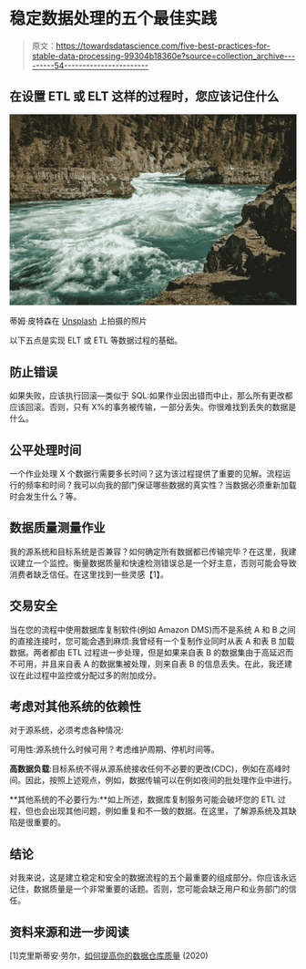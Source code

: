 # 稳定数据处理的五个最佳实践

> 原文：<https://towardsdatascience.com/five-best-practices-for-stable-data-processing-99304b18360e?source=collection_archive---------54----------------------->

## 在设置 ETL 或 ELT 这样的过程时，您应该记住什么

![](img/e26a65dc44c5a3f4fce14558c65ff7c4.png)

蒂姆·皮特森在 [Unsplash](https://unsplash.com/s/photos/river?utm_source=unsplash&utm_medium=referral&utm_content=creditCopyText) 上拍摄的照片

以下五点是实现 ELT 或 ETL 等数据过程的基础。

## 防止错误

如果失败，应该执行回滚—类似于 SQL:如果作业因出错而中止，那么所有更改都应该回滚。否则，只有 X%的事务被传输，一部分丢失。你很难找到丢失的数据是什么。

## 公平处理时间

一个作业处理 X 个数据行需要多长时间？这为该过程提供了重要的见解。流程运行的频率和时间？我可以向我的部门保证哪些数据的真实性？当数据必须重新加载时会发生什么？等。

## 数据质量测量作业

我的源系统和目标系统是否兼容？如何确定所有数据都已传输完毕？在这里，我建议建立一个监控。衡量数据质量和快速检测错误总是一个好主意，否则可能会导致消费者缺乏信任。在这里找到一些灵感【1】。

## 交易安全

当在您的流程中使用数据库复制软件(例如 Amazon DMS)而不是系统 A 和 B 之间的直接连接时，您可能会遇到麻烦:我曾经有一个复制作业同时从表 A 和表 B 加载数据。两者都由 ETL 过程进一步处理，但是如果来自表 B 的数据集由于高延迟而不可用，并且来自表 A 的数据集被处理，则来自表 B 的信息丢失。在此，我还建议在此过程中监控或分配过多的附加成分。

## 考虑对其他系统的依赖性

对于源系统，必须考虑各种情况:

可用性:源系统什么时候可用？考虑维护周期、停机时间等。

**高数据负载**:目标系统不得从源系统接收任何不必要的更改(CDC)，例如在高峰时间。因此，按照上述观点，例如，数据传输可以在例如夜间的批处理作业中进行。

**其他系统的不必要行为:**如上所述，数据库复制服务可能会破坏您的 ETL 过程，但也会出现其他问题，例如重复和不一致的数据。在这里，了解源系统及其缺陷是很重要的。

## 结论

对我来说，这是建立稳定和安全的数据流程的五个最重要的组成部分。你应该永远记住，数据质量是一个非常重要的话题。否则，您可能会缺乏用户和业务部门的信任。

## 资料来源和进一步阅读

[1]克里斯蒂安·劳尔，[如何提高你的数据仓库质量](/data-warehouse-quality-matters-188d3ccd303) (2020)